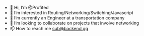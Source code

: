 - 👋 Hi, I’m @Profited
- 👀 I’m interested in Routing/Networking/Switching/Javascript
- 🌱 I’m currently an Engineer at a transportation company
- 💞️ I’m looking to collaborate on projects that involve networking
- 📫 How to reach me sub@backend.gg

<!---
Profited/Profited is a ✨ special ✨ repository because its `README.md` (this file) appears on your GitHub profile.
You can click the Preview link to take a look at your changes.
--->

